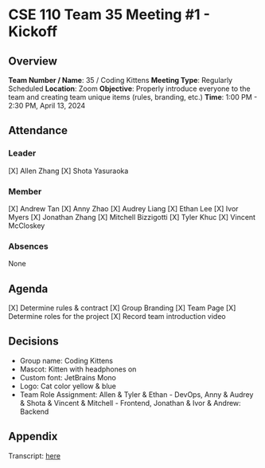# CSE 110 Team 35 Meeting #1 - Kickoff

## Overview
**Team Number / Name**: 35 / Coding Kittens
**Meeting Type**: Regularly Scheduled
**Location**: Zoom
**Objective**: Properly introduce everyone to the team and creating team unique items (rules, branding, etc.)
**Time**: 1:00 PM - 2:30 PM, April 13, 2024

## Attendance

### Leader
[X] Allen Zhang
[X] Shota Yasuraoka

### Member
[X] Andrew Tan
[X] Anny Zhao
[X] Audrey Liang
[X] Ethan Lee
[X] Ivor Myers
[X] Jonathan Zhang
[X] Mitchell Bizzigotti
[X] Tyler Khuc
[X] Vincent McCloskey

### Absences
None

## Agenda
[X] Determine rules & contract 
[X] Group Branding
[X] Team Page
[X] Determine roles for the project
[X] Record team introduction video

## Decisions
- Group name: Coding Kittens
- Mascot: Kitten with headphones on
- Custom font: JetBrains Mono 
- Logo: Cat color yellow & blue
- Team Role Assignment: Allen & Tyler & Ethan - DevOps, Anny & Audrey & Shota & Vincent & Mitchell - Frontend, Jonathan & Ivor & Andrew: Backend

## Appendix
Transcript: [here](https://otter.ai/u/32VSXwLb9300RpFi0ig42MUUrp0)